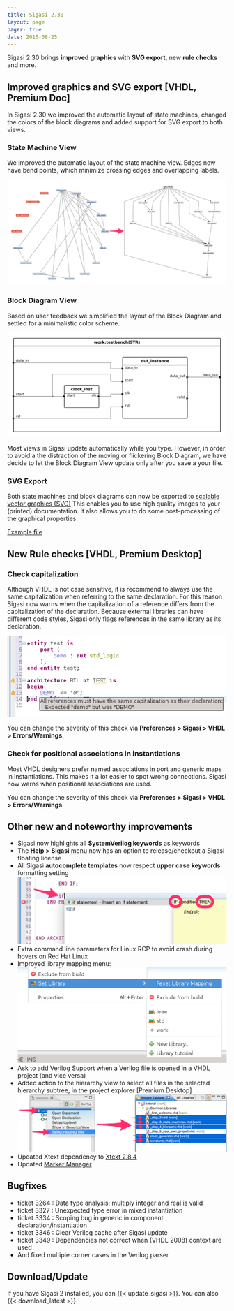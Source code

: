 ```yaml
---
title: Sigasi 2.30
layout: page
pager: true
date: 2015-08-25
---
```


Sigasi 2.30 brings **improved graphics** with **SVG export**, new **rule
checks** and more.

## Improved graphics and SVG export \[VHDL, Premium Doc\]

In Sigasi 2.30 we improved the automatic layout of state machines,
changed the colors of the block diagrams and added support for SVG
export to both views.

### State Machine View

We improved the automatic layout of the state machine view. Edges now
have bend points, which minimize crossing edges and overlapping labels.

![State machine view (Before and after)](2.30/statemachines.png "State machine view (Before and after)")

### Block Diagram View

Based on user feedback we simplified the layout of the Block Diagram and
settled for a minimalistic color scheme.

![Updated Block Diagram View](2.30/blockdiagram.png "Updated Block Diagram View")

Most views in Sigasi update automatically while you type. However, in
order to avoid a the distraction of the moving or flickering Block
Diagram, we have decide to let the Block Diagram View update only after
you save a your file.

### SVG Export

Both state machines and block diagrams can now be exported to [scalable vector graphics (SVG)](https://en.wikipedia.org/wiki/Scalable_Vector_Graphics) This enables you to use high quality images to your (printed) documentation.
It also allows you to do some post-processing of the graphical properties.

[Example file](/releasenotes/2.30/example.svg)


## New Rule checks \[VHDL, Premium Desktop\]

### Check capitalization

Although VHDL is not case sensitive, it is recommend to always use the same capitalization when referring to the same declaration. For this reason Sigasi now warns when the capitalization of a reference differs from the capitalization of the declaration. Because external libraries can have different code styles, Sigasi only flags references in the same library as its declaration.

![Check capitalization](2.30/captalization_references.png "Check capitalization")

You can change the severity of this check via **Preferences \> Sigasi \> VHDL \> Errors/Warnings**.

### Check for positional associations in instantiations

Most VHDL designers prefer named associations in port and generic maps in instantiations. This makes it a lot easier to spot wrong connections. Sigasi now warns when positional associations are used.

You can change the severity of this check via **Preferences \> Sigasi \> VHDL \> Errors/Warnings**.

## Other new and noteworthy improvements

-   Sigasi now highlights all **SystemVerilog keywords** as keywords
-   The **Help \> Sigasi** menu now has an option to release/checkout a Sigasi floating license
-   All Sigasi **autocomplete templates** now respect **upper case
    keywords** formatting setting 
    ![Autocomplete templates with upper case keywords](2.30/autocomplete_template.png "Autocomplete templates with upper case keywords")
-   Extra command line parameters for Linux RCP to avoid crash during hovers on Red Hat Linux
-   Improved library mapping menu:
    ![New Library Mapping menu](2.30/librarymapping-restore-common-libraries.png "New Library Mapping menu")
-   Ask to add Verilog Support when a Verilog file is opened in a VHDL project (and vice versa)
-   Added action to the hierarchy view to select all files in the selected hierarchy subtree, in the project explorer \[Premium Desktop\]
    ![Select all files in selected hierarchy in the Project Explorer](2.30/select-required-files-in-hierarchy.png "Select all files in selected hierarchy in the Project Explorer")
-   Updated Xtext dependency to [Xtext
    2.8.4](https://projects.eclipse.org/projects/modeling.tmf.xtext/releases/2.8.4)
-   Updated [Marker Manager](http://www.markermanager.com)

## Bugfixes

-   ticket 3264 : Data type analysis: multiply integer and real is valid
-   ticket 3327 : Unexpected type error in mixed instantiation
-   ticket 3334 : Scoping bug in generic in component declaration/instantiation
-   ticket 3346 : Clear Verilog cache after Sigasi update
-   ticket 3349 : Dependencies not correct when (VHDL 2008) context are used
-   And fixed multiple corner cases in the Verilog parser

## Download/Update

If you have Sigasi 2 installed, you can {{< update_sigasi >}}. You can also {{< download_latest >}}.
